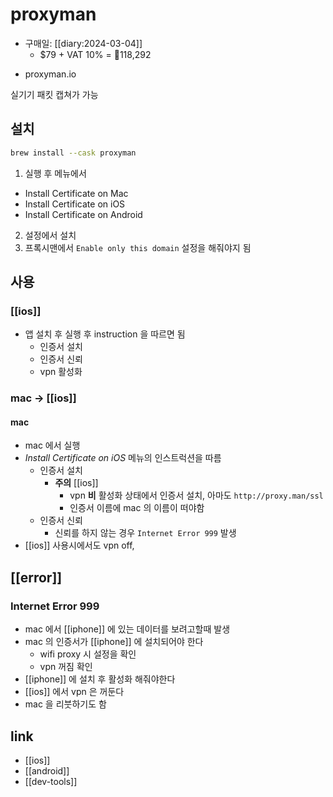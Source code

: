 # proxyman

- 구매일: [[diary:2024-03-04]]
  - $79 + VAT 10% = 󰞽118,292
+ proxyman.io

실기기 패킷 캡쳐가 가능

## 설치
```sh
brew install --cask proxyman
```

1. 실행 후 메뉴에서
- Install Certificate on Mac
- Install Certificate on iOS
- Install Certificate on Android
2. 설정에서 설치
3. 프록시맨에서 `Enable only this domain` 설정을 해줘야지 됨


## 사용
### [[ios]]
- 앱 설치 후 실행 후 instruction 을 따르면 됨
  - 인증서 설치
  - 인증서 신뢰
  - vpn 활성화

### mac -> [[ios]]
#### mac
- mac 에서 실행
- *Install Certificate on iOS* 메뉴의 인스트럭션을 따름
  - 인증서 설치
    - **주의** [[ios]]
      - vpn **비** 활성화 상태에서 인증서 설치, 아마도 `http://proxy.man/ssl`
      - 인증서 이름에 mac 의 이름이 떠야함
  - 인증서 신뢰
    - 신뢰를 하지 않는 경우 `Internet Error 999` 발생
- [[ios]] 사용시에서도 vpn off,

## [[error]]
### Internet Error 999
- mac 에서 [[iphone]] 에 있는 데이터를 보려고할때 발생
- mac 의 인증서가 [[iphone]] 에 설치되어야 한다
  - wifi proxy 시 설정을 확인
  - vpn 꺼짐 확인
- [[iphone]] 에 설치 후 활성화 해줘야한다
- [[ios]] 에서 vpn 은 꺼둔다
- mac 을 리붓하기도 함

## link
- [[ios]]
- [[android]]
- [[dev-tools]]
